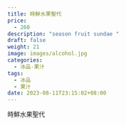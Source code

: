 ```yaml
---
title: 時鮮水果聖代
price:
  - 260
description: "season fruit sundae "
draft: false
weight: 21
image: images/alcohol.jpg
categories:
  - 冰品-果汁
tags:
  - 冰品
  - 果汁
date: 2023-08-11T23:15:02+08:00
---
```


 時鮮水果聖代
